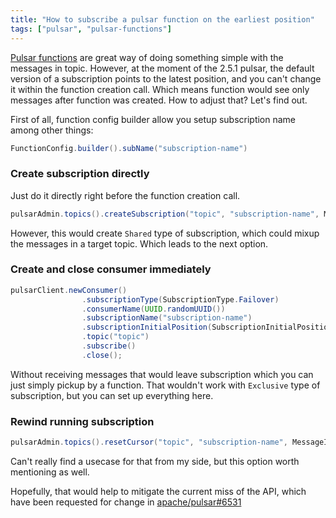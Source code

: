 ```yaml
---
title: "How to subscribe a pulsar function on the earliest position"
tags: ["pulsar", "pulsar-functions"]
---
```


[Pulsar functions](https://pulsar.apache.org/docs/en/functions-overview/) are great way of doing something simple with
the messages in topic. However, at the moment of the 2.5.1 pulsar,
the default version of a subscription points to the latest position, and you can't change it within the function creation call. 
Which means function would see only messages after function was created. How to adjust that?
Let's find out.

First of all, function config builder allow you setup subscription name among other things:

```java
FunctionConfig.builder().subName("subscription-name")
```

### Create subscription directly

Just do it directly right before the function creation call.

```java
pulsarAdmin.topics().createSubscription("topic", "subscription-name", MessageId.earliest);
```

However, this would create `Shared` type of subscription, which could mixup the 
messages in a target topic. Which leads to the next option.

### Create and close consumer immediately

```java
pulsarClient.newConsumer()
                .subscriptionType(SubscriptionType.Failover)
                .consumerName(UUID.randomUUID())
                .subscriptionName("subscription-name")
                .subscriptionInitialPosition(SubscriptionInitialPosition.Earliest)
                .topic("topic")
                .subscribe()
                .close();
``` 

Without receiving messages that would leave subscription which you can just simply pickup
by a function. That wouldn't work with `Exclusive` type of subscription, 
but you can set up everything here.

### Rewind running subscription

```java
pulsarAdmin.topics().resetCursor("topic", "subscription-name", MessageId.earliest);
```

Can't really find a usecase for that from my side, but this option worth mentioning as well.

Hopefully, that would help to mitigate the current miss of the API, which have been
requested for change in [apache/pulsar#6531](https://github.com/apache/pulsar/issues/6531)